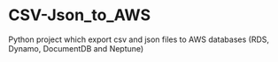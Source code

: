 # CSV-Json_to_AWS
Python project which export csv and json files to AWS databases (RDS, Dynamo, DocumentDB and Neptune)
